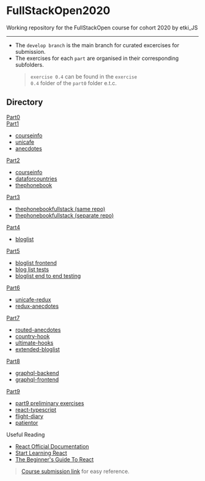 # FullStackOpen2020

Working repository for the FullStackOpen course for cohort 2020 by etki_JS

<hr>

- The <code>develop branch</code> is the main branch for curated excercises for submission.
- The exercises for each `part` are organised in their corresponding subfolders.
  > <code>exercise 0.4</code> can be found in the <code>exercise 0.4</code> folder of the <code>part0</code> folder e.t.c.

## Directory

[Part0](part0)  
[Part1](part1)

- [courseinfo](part1/courseinfo)
- [unicafe](part1/unicafe)
- [anecdotes](part1/anecdotes)

[Part2](part2)

- [courseinfo](part2/courseinfo)
- [dataforcountries](part2/dataforcountries)
- [thephonebook](part2/thephonebook)

[Part3](https://github.com/BrunoElo/FullStackOpen2020/tree/part3)

- [thephonebookfullstack (same repo)](https://github.com/BrunoElo/FullStackOpen2020/tree/part3)
- [thephonebookfullstack (separate repo)](https://github.com/BrunoElo/FullStackOpen-Part3)

[Part4](https://github.com/BrunoElo/FullStackOpen2020/tree/part4)

- [bloglist](https://github.com/BrunoElo/FullStackOpen2020/tree/part4)

[Part5](https://github.com/BrunoElo/FullStackOpen2020/tree/part5)

- [bloglist frontend](https://github.com/BrunoElo/FullStackOpen2020/tree/part5)
- [blog list tests](https://github.com/BrunoElo/FullStackOpen2020/tree/part5/tests)
- [bloglist end to end testing](https://github.com/BrunoElo/FullStackOpen2020/tree/part5/bloglist-frontend/cypress)

[Part6](https://github.com/BrunoElo/FullStackOpen2020/tree/part6)

- [unicafe-redux](https://github.com/BrunoElo/FullStackOpen2020/tree/part6/unicafe-redux)
- [redux-anecdotes](https://github.com/BrunoElo/FullStackOpen2020/tree/part6/redux-anecdotes)

[Part7](https://github.com/BrunoElo/FullStackOpen2020/tree/part7)

- [routed-anecdotes](https://github.com/BrunoElo/FullStackOpen2020/tree/part7/routed-anecdotes)
- [country-hook](https://github.com/BrunoElo/FullStackOpen2020/tree/part7/country-hook)
- [ultimate-hooks](https://github.com/BrunoElo/FullStackOpen2020/tree/part7/ultimate-hooks)
- [extended-bloglist](https://github.com/BrunoElo/FullStackOpen2020/tree/part7/extended-bloglist)

[Part8](https://github.com/BrunoElo/FullStackOpen2020/tree/part8)

- [graphql-backend](https://github.com/BrunoElo/FullStackOpen2020/tree/part8/graphql-server)
- [graphql-frontend](https://github.com/BrunoElo/FullStackOpen2020/tree/part8/library-frontend)

[Part9](https://github.com/BrunoElo/FullStackOpen2020/tree/part9)

- [part9 preliminary exercises](https://github.com/BrunoElo/FullStackOpen2020/tree/part9/part9)
- [react-typescript](https://github.com/BrunoElo/FullStackOpen2020/tree/part9/react-typescript)
- [flight-diary](https://github.com/BrunoElo/FullStackOpen2020/tree/part9/flight-diary)
- [patientor](https://github.com/BrunoElo/FullStackOpen2020/tree/part9/patientor)

Useful Reading

- [React Official Documentation](https://reactjs.org/docs/hello-world.html)
- [Start Learning React](https://egghead.io/courses/start-learning-react)
- [The Beginner's Guide To React](https://egghead.io/courses/the-beginner-s-guide-to-reactjs)

> [Course submission link](https://studies.cs.helsinki.fi/stats/courses/fullstackopen "FullStackOpen submission link") for easy reference.

